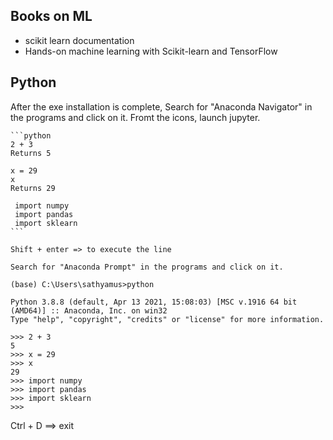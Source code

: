 ## Books on ML
 - scikit learn documentation
 - Hands-on machine learning with Scikit-learn and TensorFlow


## Python

After the exe installation is complete, 
	Search for "Anaconda Navigator" in the programs and click on it. Fromt the icons, launch jupyter.

	```python
	2 + 3
	Returns 5

	x = 29
	x
	Returns 29

	 import numpy
	 import pandas
	 import sklearn
	```

	Shift + enter => to execute the line

	Search for "Anaconda Prompt" in the programs and click on it.

	(base) C:\Users\sathyamus>python

	Python 3.8.8 (default, Apr 13 2021, 15:08:03) [MSC v.1916 64 bit (AMD64)] :: Anaconda, Inc. on win32
	Type "help", "copyright", "credits" or "license" for more information.

	>>> 2 + 3
	5
	>>> x = 29
	>>> x
	29
	>>> import numpy
	>>> import pandas
	>>> import sklearn
	>>>

 Ctrl + D ==> exit